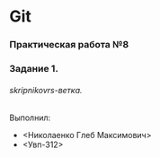 # Git
### Практическая работа №8
### Задание 1.
###### skripnikovrs-ветка. 

Выполнил:
* <Николаенко Глеб Максимович>
* <Увп-312>
